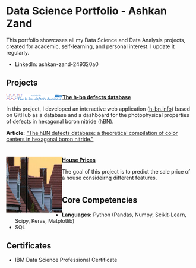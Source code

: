 # Data Science Portfolio - Ashkan Zand

This portfolio showcases all my Data Science and Data Analysis projects, created for academic, self-learning, and personal interest. I update it regularly.

* LinkedIn: ashkan-zand-249320a0

## Projects

<img align="left" width=30% src="https://github.com/AshkanZand/Data-Science-Portfolio/blob/main/images/hbn.png?raw=true"> **[The h-bn defects database]()**

In this project, I developed an interactive web application ([h-bn.info](h-bn.info)) based on GitHub as a database and a dashboard for the photophysical properties of defects in hexagonal boron nitride (hBN).

<b>Article:</b> ["The hBN defects database: a theoretical compilation of color centers in hexagonal boron nitride."](https://doi.org/10.1021/acs.jpcc.4c03404)

#

<img align="left" width="150" height="150" src="https://github.com/AshkanZand/Data-Science-Portfolio/blob/main/images/housePrice.png?raw=true"> **[House Prices]()**

The goal of this project is to predict the sale price of a house consideirng different features.
#

## Core Competencies

* <b>Languages:</b>  Python (Pandas, Numpy, Scikit-Learn, Scipy, Keras, Matplotlib)
* SQL

## Certificates

* IBM Data Science Professional Certificate
  
